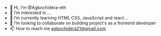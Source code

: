 - 👋 Hi, I’m @Agbochidera-eth
- 👀 I’m interested in ...
- 🌱 I’m currently learning HTML CSS, JavaScript and react...
- 💞️ I’m looking to collaborate on building project's as a frontend developer
- 📫 How to reach me 
agbochidera21@gmail.com

<!---
Agbochidera-eth/Agbochidera-eth is a ✨ special ✨ repository because its `README.md` (this file) appears on your GitHub profile.
You can click the Preview link to take a look at your changes.
--->
